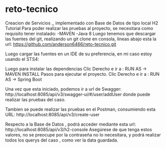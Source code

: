 # reto-tecnico
Creacion de Servicios ,, implementado con  Base de Datos de tipo local H2
Tutorial 
Para poder realizar las pruebas al proyecto, se necesitara  como requisito tener instalado:
-MAVEN
-Java 8
Luego tenemos que descargar las fuentes del git, realizando un git clone en consola, líneas abajo esta la url:
https://github.com/anderson6466/reto-tecnico.git
 
 
Luego cargar las fuentes en un IDE de su preferencia, en mi caso estoy usando el STS4:
 


Luego para instalar las dependencias Clic Derecho   e ir a :  RUN AS ->   MAVEN INSTALL
Pasos para ejecutar el proyecto.
Clic Derecho   e ir a :  RUN AS ->   Spring Boot
 

Una vez que esta iniciado, podemos ir a url de Swagger:   http://localhost:8085/api/v3/swagger-ui/#/user/addUser   donde puede realizar las pruebas del caso.










Tambien se puede realizar las pruebas en el Postman, consumiendo esta URL:
http://localhost:8085/api/v3/create-user

 
Respecto a la Base de Datos , podrá acceder mediante  esta url:
http://localhost:8085/api/v3/h2-console
Asegúrese de que tenga estos valores, no se preocupe por la contraseña no lo necesitara, y podrá realizar todos los querys del caso , como ver la data guardada.



